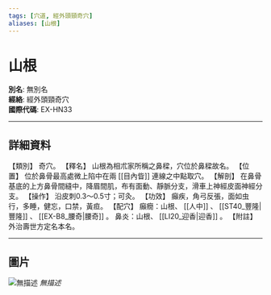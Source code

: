```yaml
---
tags: [穴道, 經外頭頸奇穴]
aliases: [山根]
---
```


# 山根

**別名**: 無別名  
**經絡**: 經外頭頸奇穴  
**國際代碼**: EX-HN33  

---

## 詳細資料
【類別】
奇穴。
【釋名】
山根為相朮家所稱之鼻樑，穴位於鼻樑故名。
【位置】
位於鼻骨最高處微上陷中在兩 [[目內眥]] 連線之中點取穴。
【解剖】
在鼻骨基底的上方鼻骨間縫中，降眉間肌，布有面動、靜脈分支，滑車上神經皮面神經分支。
【操作】
沿皮刺0.3～0.5寸；可灸。
【功效】
癲疾，角弓反張，面如虫行，多睡，健忘，口禁，黃疸。
【配穴】
癲癇：山根、 [[人中]] 、 [[ST40_豐隆|豐隆]] 、 [[EX-B8_腰奇|腰奇]] 。
鼻炎：山根、 [[LI20_迎香|迎香]] 。
【附註】
外治壽世方定名本名。

---

## 圖片
![無描述](https://yibian.hopto.org/pic/shu16/395.gif)
_無描述_

